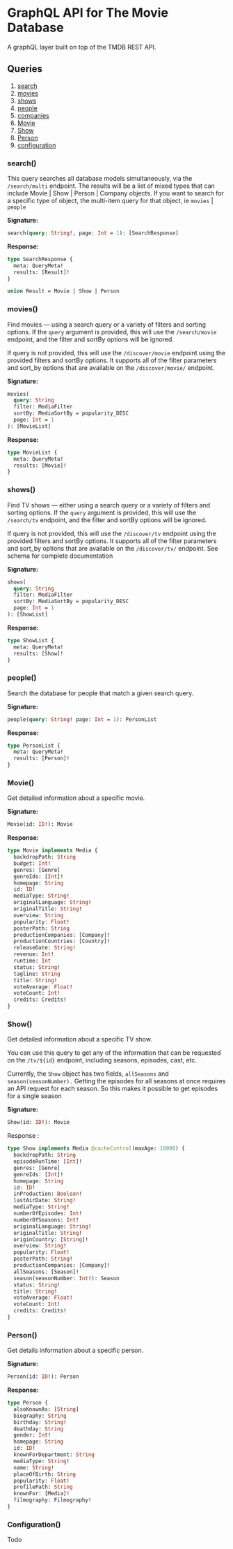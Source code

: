 # GraphQL API for The Movie Database

A graphQL layer built on top of the TMDB REST API.

## Queries

1. [search](#search)
2. [movies](#movies)
3. [shows](#shows)
4. [people](#people)
5. [companies](#companies)
6. [Movie](#Movie)
7. [Show](#Show)
8. [Person](#Show)
9. [configuration](#configuration)

### search()

This query searches all database models simultaneously, via the `/search/multi` endpoint. The results will be a list of mixed types that can include Movie | Show | Person | Company objects. If you want to search for a specific type of object, the multi-item query for that object, ie `movies` | `people`

**Signature:**

```graphql
search(query: String!, page: Int = 1): [SearchResponse]
```

**Response:**

```graphql
type SearchResponse {
  meta: QueryMeta!
  results: [Result]!
}

union Result = Movie | Show | Person
```

### movies()

Find movies — using a search query or a variety of filters and sorting options. If the `query` argument is provided, this will use the `/search/movie` endpoint, and the filter and sortBy options will be ignored.

If query is not provided, this will use the `/discover/movie` endpoint using the provided filters and sortBy options. It supports all of the filter parameters and sort_by options that are available on the `/discover/movie/` endpoint.

**Signature:**

```graphql
movies(
  query: String
  filter: MediaFilter
  sortBy: MediaSortBy = popularity_DESC
  page: Int = 1
): [MovieList]
```

**Response:**

```graphql
type MovieList {
  meta: QueryMeta!
  results: [Movie]!
}
```

### shows()

Find TV shows — either using a search query or a variety of filters and sorting options. If the `query` argument is provided, this will use the `/search/tv` endpoint, and the filter and sortBy options will be ignored.

If query is not provided, this will use the `/discover/tv` endpoint using the provided filters and sortBy options. It supports all of the filter parameters and sort_by options that are available on the `/discover/tv/` endpoint. See schema for complete documentation

**Signature:**

```graphql
shows(
  query: String
  filter: MediaFilter
  sortBy: MediaSortBy = popularity_DESC
  page: Int = 1
): [ShowList]
```

**Response:**

```graphql
type ShowList {
  meta: QueryMeta!
  results: [Show]!
}
```

### people()

Search the database for people that match a given search query.

**Signature:**

```graphql
people(query: String! page: Int = 1): PersonList
```

**Response:**

```graphql
type PersonList {
  meta: QueryMeta!
  results: [Person]!
}
```

### Movie()

Get detailed information about a specific movie.

**Signature:**

```graphql
Movie(id: ID!): Movie
```

**Response:**

```graphql
type Movie implements Media {
  backdropPath: String
  budget: Int!
  genres: [Genre]
  genreIds: [Int]!
  homepage: String
  id: ID!
  mediaType: String!
  originalLanguage: String!
  originalTitle: String!
  overview: String
  popularity: Float!
  posterPath: String
  productionCompanies: [Company]!
  productionCountries: [Country]!
  releaseDate: String!
  revenue: Int!
  runtime: Int
  status: String!
  tagline: String
  title: String!
  voteAverage: Float!
  voteCount: Int!
  credits: Credits!
}
```

### Show()

Get detailed information about a specific TV show.

You can use this query to get any of the information that can be requested on the `/tv/${id}` endpoint, including seasons, episodes, cast, etc.

Currently, the `Show` object has two fields, `allSeasons` and `season(seasonNumber).` Getting the episodes for all seasons at once requires an API request for each season. So this makes it possible to get episodes for a single season

**Signature:**

```graphql
Show(id: ID!): Movie
```

Response :

```graphql
type Show implements Media @cacheControl(maxAge: 10000) {
  backdropPath: String
  episodeRunTime: [Int]!
  genres: [Genre]
  genreIds: [Int]!
  homepage: String
  id: ID!
  inProduction: Boolean!
  lastAirDate: String!
  mediaType: String!
  numberOfEpisodes: Int!
  numberOfSeasons: Int!
  originalLanguage: String!
  originalTitle: String!
  originCountry: [String]!
  overview: String!
  popularity: Float!
  posterPath: String!
  productionCompanies: [Company]!
  allSeasons: [Season]!
  season(seasonNumber: Int!): Season
  status: String!
  title: String!
  voteAverage: Float!
  voteCount: Int!
  credits: Credits!
}
```

### Person()

Get details information about a specific person.

**Signature:**

```graphql
Person(id: ID!): Person
```

**Response:**

```graphql
type Person {
  alsoKnownAs: [String]
  biography: String
  birthday: String!
  deathday: String
  gender: Int!
  homepage: String
  id: ID!
  knownForDepartment: String
  mediaType: String!
  name: String!
  placeOfBirth: String
  popularity: Float!
  profilePath: String
  knownFor: [Media]!
  filmography: Filmography!
}
```

### Configuration()

Todo
